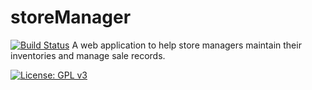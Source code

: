 # storeManager

[![Build Status](https://travis-ci.com/hogum/storeManager.svg?branch=project-app)](https://travis-ci.com/hogum/storeManager)
A web application to help store managers maintain their inventories and manage sale records.





[![License: GPL v3](https://img.shields.io/badge/License-GPL%20v3-blue.svg)](https://www.gnu.org/licenses/gpl-3.0)
